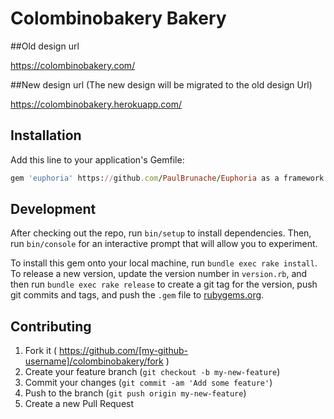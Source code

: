 # Colombinobakery Bakery

##Old design url

https://colombinobakery.com/

##New design url (The new design will be migrated to the old design Url)

https://colombinobakery.herokuapp.com/

## Installation

Add this line to your application's Gemfile:

```ruby 
gem 'euphoria' https://github.com/PaulBrunache/Euphoria as a framework

```

## Development

After checking out the repo, run `bin/setup` to install dependencies. Then, run `bin/console` for an interactive prompt that will allow you to experiment.

To install this gem onto your local machine, run `bundle exec rake install`. To release a new version, update the version number in `version.rb`, and then run `bundle exec rake release` to create a git tag for the version, push git commits and tags, and push the `.gem` file to [rubygems.org](https://rubygems.org).

## Contributing

1. Fork it ( https://github.com/[my-github-username]/colombinobakery/fork )
2. Create your feature branch (`git checkout -b my-new-feature`)
3. Commit your changes (`git commit -am 'Add some feature'`)
4. Push to the branch (`git push origin my-new-feature`)
5. Create a new Pull Request
